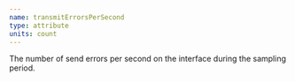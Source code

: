 ```yaml
---
name: transmitErrorsPerSecond
type: attribute
units: count
---
```


The number of send errors per second on the interface during the sampling period.